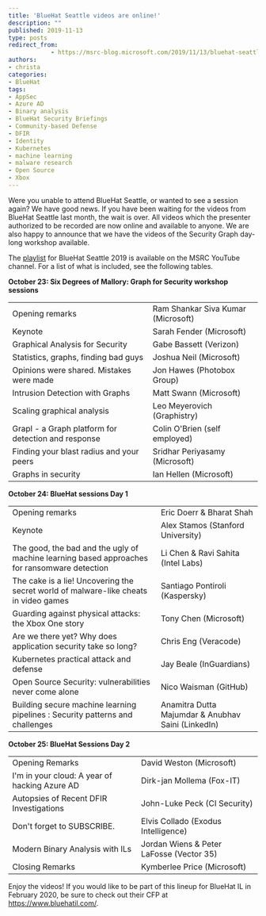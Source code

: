 ```yaml
---
title: 'BlueHat Seattle videos are online!'
description: ""
published: 2019-11-13
type: posts
redirect_from:
            - https://msrc-blog.microsoft.com/2019/11/13/bluehat-seattle-videos-are-online/
authors:
- christa
categories:
- BlueHat
tags:
- AppSec
- Azure AD
- Binary analysis
- BlueHat Security Briefings
- Community-based Defense
- DFIR
- Identity
- Kubernetes
- machine learning
- malware research
- Open Source
- Xbox
---
```

Were you unable to attend BlueHat Seattle, or wanted to see a session again? We have good news. If you have been waiting for the videos from BlueHat Seattle last month, the wait is over. All videos which the presenter authorized to be recorded are now online and available to anyone. We are also happy to announce that we have the videos of the Security Graph day-long workshop available.

The [playlist](https://www.youtube.com/playlist?list=PLXkmvDo4MfutkDE6HQ_6ekh16lBiLHkWO) for BlueHat Seattle 2019 is available on the MSRC YouTube channel. For a list of what is included, see the following tables.

**October 23: Six Degrees of Mallory: Graph for Security workshop sessions**

|                                                     |                                    |
| --------------------------------------------------- | ---------------------------------- |
| Opening remarks                                     | Ram Shankar Siva Kumar (Microsoft) |
| Keynote                                             | Sarah Fender (Microsoft)           |
| Graphical Analysis for Security                     | Gabe Bassett (Verizon)             |
| Statistics, graphs, finding bad guys                | Joshua Neil (Microsoft)            |
| Opinions were shared. Mistakes were made            | Jon Hawes (Photobox Group)         |
| Intrusion Detection with Graphs                     | Matt Swann (Microsoft)             |
| Scaling graphical analysis                          | Leo Meyerovich (Graphistry)        |
| Grapl - a Graph platform for detection and response | Colin O'Brien (self employed)      |
| Finding your blast radius and your peers            | Sridhar Periyasamy (Microsoft)     |
| Graphs in security                                  | Ian Hellen (Microsoft)             |

**October 24: BlueHat sessions Day 1**

|                                                                                              |                                                    |
| -------------------------------------------------------------------------------------------- | -------------------------------------------------- |
| Opening remarks                                                                              | Eric Doerr & Bharat Shah                           |
| Keynote                                                                                      | Alex Stamos (Stanford University)                  |
| The good, the bad and the ugly of machine learning based approaches for ransomware detection | Li Chen & Ravi Sahita (Intel Labs)                 |
| The cake is a lie! Uncovering the secret world of malware-like cheats in video games         | Santiago Pontiroli (Kaspersky)                     |
| Guarding against physical attacks: the Xbox One story                                        | Tony Chen (Microsoft)                              |
| Are we there yet? Why does application security take so long?                                | Chris Eng (Veracode)                               |
| Kubernetes practical attack and defense                                                      | Jay Beale (InGuardians)                            |
| Open Source Security: vulnerabilities never come alone                                       | Nico Waisman (GitHub)                              |
| Building secure machine learning pipelines : Security patterns and challenges                | Anamitra Dutta Majumdar & Anubhav Saini (LinkedIn) |

**October 25: BlueHat Sessions Day 2**

|                                               |                                          |
| --------------------------------------------- | ---------------------------------------- |
| Opening Remarks                               | David Weston (Microsoft)                 |
| I'm in your cloud: A year of hacking Azure AD | Dirk-jan Mollema (Fox-IT)                |
| Autopsies of Recent DFIR Investigations       | John-Luke Peck (CI Security)             |
| Don't forget to SUBSCRIBE.                    | Elvis Collado (Exodus Intelligence)      |
| Modern Binary Analysis with ILs               | Jordan Wiens & Peter LaFosse (Vector 35) |
| Closing Remarks                               | Kymberlee Price (Microsoft)              |

Enjoy the videos! If you would like to be part of this lineup for BlueHat IL in February 2020, be sure to check out their CFP at <https://www.bluehatil.com/>.

